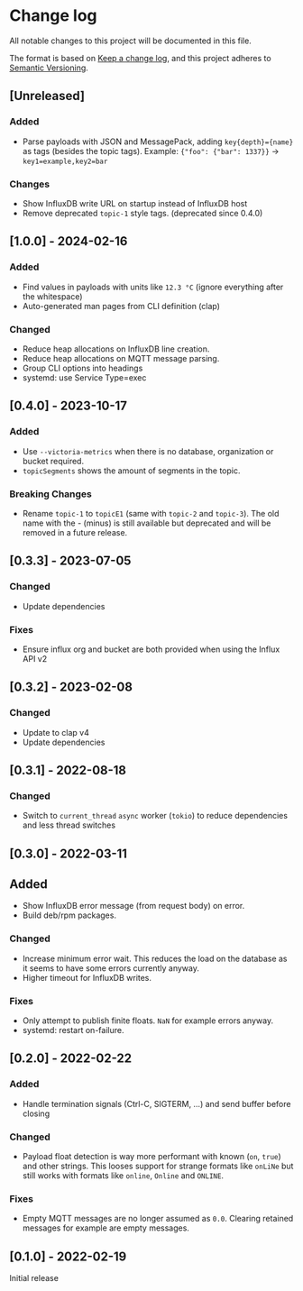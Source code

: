 # Change log

All notable changes to this project will be documented in this file.

The format is based on [Keep a change log](https://keepachangelog.com/en/1.1.0/),
and this project adheres to [Semantic Versioning](https://semver.org/spec/v2.0.0.html).

## [Unreleased]

### Added

- Parse payloads with JSON and MessagePack, adding `key{depth}={name}` as tags (besides the topic tags). Example: `{"foo": {"bar": 1337}}` → `key1=example,key2=bar`

### Changes

- Show InfluxDB write URL on startup instead of InfluxDB host
- Remove deprecated `topic-1` style tags. (deprecated since 0.4.0)

## [1.0.0] - 2024-02-16

### Added

- Find values in payloads with units like `12.3 °C` (ignore everything after the whitespace)
- Auto-generated man pages from CLI definition (clap)

### Changed

- Reduce heap allocations on InfluxDB line creation.
- Reduce heap allocations on MQTT message parsing.
- Group CLI options into headings
- systemd: use Service Type=exec

## [0.4.0] - 2023-10-17

### Added

- Use `--victoria-metrics` when there is no database, organization or bucket required.
- `topicSegments` shows the amount of segments in the topic.

### Breaking Changes

- Rename `topic-1` to `topicE1` (same with `topic-2` and `topic-3`).
  The old name with the - (minus) is still available but deprecated and will be removed in a future release.

## [0.3.3] - 2023-07-05

### Changed

- Update dependencies

### Fixes

- Ensure influx org and bucket are both provided when using the Influx API v2

## [0.3.2] - 2023-02-08

### Changed

- Update to clap v4
- Update dependencies

## [0.3.1] - 2022-08-18

### Changed

- Switch to `current_thread` `async` worker (`tokio`) to reduce dependencies and less thread switches

## [0.3.0] - 2022-03-11

## Added

- Show InfluxDB error message (from request body) on error.
- Build deb/rpm packages.

### Changed

- Increase minimum error wait. This reduces the load on the database as it seems to have some errors currently anyway.
- Higher timeout for InfluxDB writes.

### Fixes

- Only attempt to publish finite floats. `NaN` for example errors anyway.
- systemd: restart on-failure.

## [0.2.0] - 2022-02-22

### Added

- Handle termination signals (Ctrl-C, SIGTERM, …) and send buffer before closing

### Changed

- Payload float detection is way more performant with known (`on`, `true`) and other strings.
  This looses support for strange formats like `onLiNe` but still works with formats like `online`, `Online` and `ONLINE`.

### Fixes

- Empty MQTT messages are no longer assumed as `0.0`. Clearing retained messages for example are empty messages.

## [0.1.0] - 2022-02-19

Initial release
